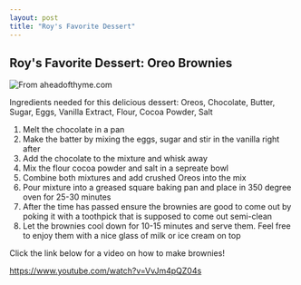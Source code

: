 ```yaml
---
layout: post
title: "Roy's Favorite Dessert"
---
```



## Roy's Favorite Dessert: Oreo Brownies
![From aheadofthyme.com](https://www.aheadofthyme.com/wp-content/uploads/2023/01/oreo-brownies-13.jpg "Oreo Brownies")

Ingredients needed for this delicious dessert: Oreos, Chocolate, Butter, Sugar, Eggs, Vanilla Extract, Flour, Cocoa Powder, Salt

1. Melt the chocolate in a pan
2. Make the batter by mixing the eggs, sugar and stir in the vanilla right after
3. Add the chocolate to the mixture and whisk away
4. Mix the flour cocoa powder and salt in a sepreate bowl
5. Combine both mixtures and add crushed Oreos into the mix
6. Pour mixture into a greased square baking pan and place in 350 degree oven for 25-30 minutes
7. After the time has passed ensure the brownies are good to come out by poking it with a toothpick that is supposed to come out semi-clean
8. Let the brownies cool down for 10-15 minutes and serve them. Feel free to enjoy them with a nice glass of milk or ice cream on top

Click the link below for a video on how to make brownies!

https://www.youtube.com/watch?v=VvJm4pQZ04s


